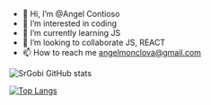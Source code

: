 - 👋 Hi, I’m @Angel Contioso
- 👀 I’m interested in coding
- 🌱 I’m currently learning JS
- 💞️ I’m looking to collaborate  JS, REACT
- 📫 How to reach me angelmonclova@gmail.com

![SrGobi GitHub stats](https://github-readme-stats.vercel.app/api?username=SrGobi&show_icons=true&theme=tokyonight)

[![Top Langs](https://github-readme-stats.vercel.app/api/top-langs/?username=Huck8)](https://github.com/Huck8/github-readme-stats)




<!---
Huck8/Huck8 is a ✨ special ✨ repository because its `README.md` (this file) appears on your GitHub profile.
You can click the Preview link to take a look at your changes.
--->
